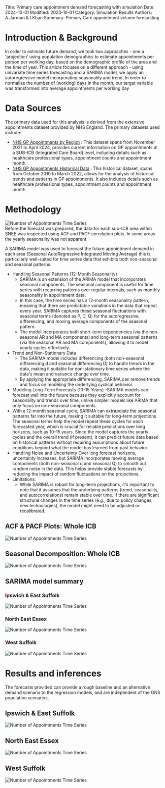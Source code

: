 Title: Primary care appointment demand forecasting with simulation
Date: 2024-10-01
Modified: 2023-10-01
Category: Simulation Results
Authors: A.Jarman & I.Khan
Summary: Primary Care appointment volume forecasting

# Introduction & Background
In order to estimate future demand, we took two approaches - one a 'projection' using population demographics to estimate appointments per person per working day, based on the demographic profile of the area and the time of year.
This article focuses on a different approach - using univariate time series forecasting and a SARIMA model, we apply an autoregressive model incorporating seasonality and trend.
In order to normalise the number of (working) days in the month, our target variable was transformed into average appointments per working day

# Data Sources

The primary data used for this  analysis is derived from the extensive appointments dataset provided by NHS England. The primary datasets used include:
- [NHS GP Appointments by Region](https://files.digital.nhs.uk/A4/53CF11/Appointments_GP_Regional_CSV_Apr_24.zip) : This dataset spans from November 2021 to April 2024, provides current information on GP appointments at a SUB-ICB (Integrated Care Board) level, including details such as healthcare professional types, appointment counts and appointment month.
- [NHS GP Appointments Historical Data](https://files.digital.nhs.uk/CF/699F6F/Appointments_GP_Regional_Mar_22.zip) : This historical dataset, spans from October 2019 to March 2022, allows for the analysis of historical trends and patterns in GP appointments. It also includes details such as healthcare professional types, appointment counts and appointment month.

# Methodology
![Number of Appointments Time Series](../../outputs/plots/num_appointments_timeseries_1.png)\
Before the forecast was prepared, the data for each sub-ICB area within SNEE was inspected using ACF and PACF correlation plots. In some areas the yearly seasonality was not apparent. 

A SARIMA model was used to forecast the future appointment demand in each area (Seasonal AutoRegressive Integrated Moving Average) this is particularly well-suited for time series data that exhibits both non-seasonal and seasonal patterns. 

- Handling Seasonal Patterns (12-Month Seasonality)
    - SARIMA is an extension of the ARIMA model that incorporates seasonal components. The seasonal component is useful for time series with recurring patterns over regular intervals, such as monthly seasonality in appointment data.
    - In this case, the time series has a 12-month seasonality pattern, meaning that there are predictable variations in the data that repeat every year. SARIMA captures these seasonal fluctuations with seasonal terms (denoted as P, D, Q) for the autoregressive, differencing, and moving average components of the seasonal pattern.
    - The model incorporates both short-term dependencies (via the non-seasonal AR and MA components) and long-term seasonal patterns (via the seasonal AR and MA components), allowing it to model yearly cycles effectively.
- Trend and Non-Stationary Data
    - The SARIMA model includes differencing (both non-seasonal differencing d and seasonal differencing D) to handle trends in the data, making it suitable for non-stationary time series where the data's mean and variance change over time.
    - By applying the appropriate differencing, SARIMA can remove trends and focus on modeling the underlying cyclical behavior.
- Modeling Long-Term Forecasts (10-15 Years)
    -SARIMA models can forecast well into the future because they explicitly account for seasonality and trends over time, unlike simpler models like ARIMA that only focus on non-seasonal components.
- With a 12-month seasonal cycle, SARIMA can extrapolate the seasonal patterns far into the future, making it suitable for long-term projections. The seasonal terms help the model repeat these cycles for each forecasted year, which is crucial for reliable predictions over long horizons, such as 10-15 years.
Since the model captures the yearly cycles and the overall trend (if present), it can predict future data based on historical patterns without requiring assumptions about future conditions beyond what the model has learned from past behavior.
- Handling Noise and Uncertainty
Over long forecast horizons, uncertainty increases, but SARIMA incorporates moving average components (both non-seasonal q and seasonal Q) to smooth out random noise in the data. This helps provide stable forecasts by reducing the impact of random fluctuations on the projections.
- Limitations:
    - While SARIMA is robust for long-term projections, it's important to note that it assumes that the underlying patterns (trend, seasonality, and autocorrelations) remain stable over time. If there are significant structural changes in the time series (e.g., due to policy changes, new technologies), the model might need to be adjusted or recalibrated.

## ACF & PACF Plots: Whole ICB
![Number of Appointments Time Series](../../outputs/plots/num_appointments_timeseries_2.png)

## Seasonal Decomposition: Whole ICB
![Number of Appointments Time Series](../../outputs/plots/num_appointments_timeseries_3.png)


## SARIMA model summary
### Ipswich & East Suffolk
![Number of Appointments Time Series](../../outputs/plots/num_appointments_timeseries_4.png)
### North East Essex
![Number of Appointments Time Series](../../outputs/plots/num_appointments_timeseries_5.png)
### West Suffolk
![Number of Appointments Time Series](../../outputs/plots/num_appointments_timeseries_6.png)



# Results and inferences 

The forecasts provided can provide a rough baseline and an alternative demand scenario to the regression models, and are independent of the ONS population scenarios.

## Ipswich & East Suffolk
![Number of Appointments Time Series](../../outputs/plots/num_appointments_timeseries_7.png)
## North East Essex
![Number of Appointments Time Series](../../outputs/plots/num_appointments_timeseries_8.png)
## West Suffolk
![Number of Appointments Time Series](../../outputs/plots/num_appointments_timeseries_9.png)
